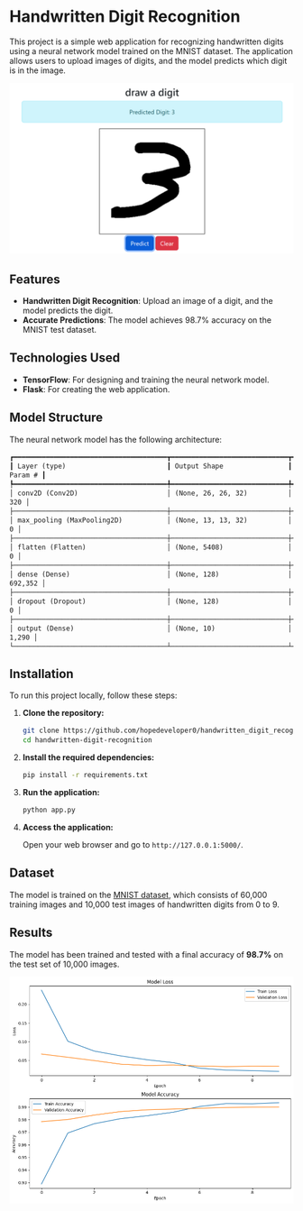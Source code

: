 # Handwritten Digit Recognition

This project is a simple web application for recognizing handwritten digits using a neural network model trained on the MNIST dataset. The application allows users to upload images of digits, and the model predicts which digit is in the image.

![Sample Images](app_image.png)

## Features

- **Handwritten Digit Recognition**: Upload an image of a digit, and the model predicts the digit.
- **Accurate Predictions**: The model achieves 98.7% accuracy on the MNIST test dataset.

## Technologies Used

- **TensorFlow**: For designing and training the neural network model.
- **Flask**: For creating the web application.

## Model Structure

The neural network model has the following architecture:

```
┏━━━━━━━━━━━━━━━━━━━━━━━━━━━━━━━━━━━━━━┳━━━━━━━━━━━━━━━━━━━━━━━━━━━━━┳━━━━━━━━━━━━━━━━━┓
┃ Layer (type)                         ┃ Output Shape                ┃         Param # ┃
┡━━━━━━━━━━━━━━━━━━━━━━━━━━━━━━━━━━━━━━╇━━━━━━━━━━━━━━━━━━━━━━━━━━━━━╇━━━━━━━━━━━━━━━━━┩
│ conv2D (Conv2D)                      │ (None, 26, 26, 32)          │             320 │
├──────────────────────────────────────┼─────────────────────────────┼─────────────────┤
│ max_pooling (MaxPooling2D)           │ (None, 13, 13, 32)          │               0 │
├──────────────────────────────────────┼─────────────────────────────┼─────────────────┤
│ flatten (Flatten)                    │ (None, 5408)                │               0 │
├──────────────────────────────────────┼─────────────────────────────┼─────────────────┤
│ dense (Dense)                        │ (None, 128)                 │         692,352 │
├──────────────────────────────────────┼─────────────────────────────┼─────────────────┤
│ dropout (Dropout)                    │ (None, 128)                 │               0 │
├──────────────────────────────────────┼─────────────────────────────┼─────────────────┤
│ output (Dense)                       │ (None, 10)                  │           1,290 │
└──────────────────────────────────────┴─────────────────────────────┴─────────────────┘
```

## Installation

To run this project locally, follow these steps:

1. **Clone the repository:**

    ```bash
    git clone https://github.com/hopedeveloper0/handwritten_digit_recognition.git
    cd handwritten-digit-recognition
    ```

2. **Install the required dependencies:**

    ```bash
    pip install -r requirements.txt
    ```

3. **Run the application:**

    ```bash
    python app.py
    ```

4. **Access the application:**

   Open your web browser and go to `http://127.0.0.1:5000/`.

## Dataset

The model is trained on the [MNIST dataset](http://yann.lecun.com/exdb/mnist/), which consists of 60,000 training images and 10,000 test images of handwritten digits from 0 to 9.

## Results

The model has been trained and tested with a final accuracy of **98.7%** on the test set of 10,000 images.

![model_result](model_result.png)
